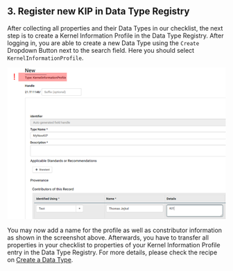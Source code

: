 ## 3. Register new KIP in Data Type Registry

After collecting all properties and their Data Types in our checklist, the next step is to create a Kernel Information Profile in the Data Type Registry. After logging in, you are able to create a new Data Type using the `Create` Dropdown Button next to the search field. Here you should select `KernelInformationProfile`. 

![KIP Creation](./images/kip_step3.png)



You may now add a name for the profile as well as constributor information as shown in the screenshot above. Afterwards, you have to transfer all properties in your checklist to properties of your Kernel Information Profile entry in the Data Type Registry. For more details, please check the recipe on [Create a Data Type](./datatypes_intro.md).



